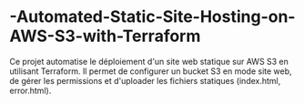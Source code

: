 # -Automated-Static-Site-Hosting-on-AWS-S3-with-Terraform
Ce projet automatise le déploiement d'un site web statique sur AWS S3 en utilisant Terraform. Il permet de configurer un bucket S3 en mode site web, de gérer les permissions et d'uploader les fichiers statiques (index.html, error.html).
